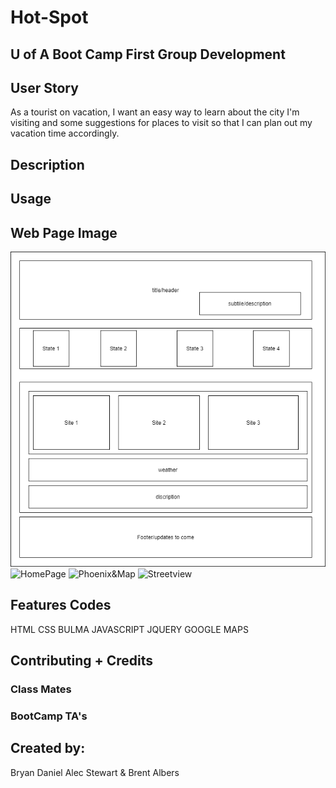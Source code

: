 # Hot-Spot

## U of A Boot Camp First Group Development

## User Story

As a tourist on vacation, I want an easy way to learn about the city I'm visiting and some suggestions for places to visit so that I can plan out my vacation time accordingly.

## Description 



## Usage 



## Web Page Image

![wireFrame](assets/images/hot-spot-wire-frame.PNG)
![HomePage]()
![Phoenix&Map]()
![Streetview]()

## Features Codes
HTML
CSS
BULMA
JAVASCRIPT
JQUERY
GOOGLE MAPS


## Contributing + Credits

### Class Mates



### BootCamp TA's



##  Created by:

Bryan Daniel
Alec Stewart
& Brent Albers

